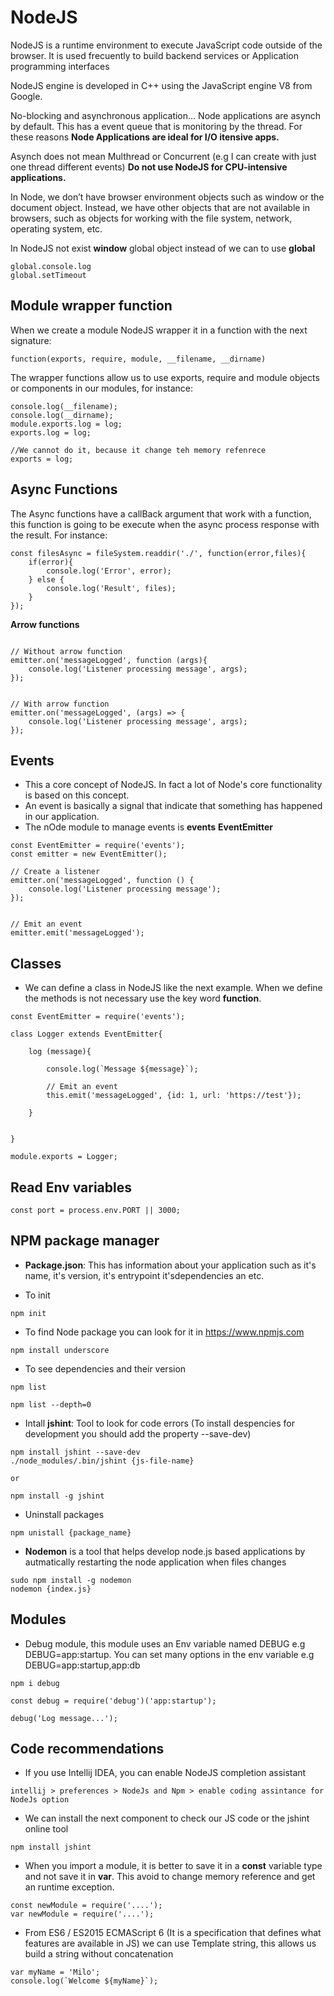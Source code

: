 # NodeJS 

NodeJS is a runtime environment to execute JavaScript code outside of the browser. It is used frecuently to build backend services or Application programming interfaces

NodeJS engine is developed in C++ using the JavaScript engine V8 from Google.

No-blocking and asynchronous application... Node applications are asynch by default. This has a event queue that is monitoring by the thread. For these reasons **Node Applications are ideal for I/O itensive apps.**

Asynch does not mean Multhread or Concurrent (e.g I can create with just one thread different events)
**Do not use NodeJS for CPU-intensive applications.**

In Node, we don’t have browser environment objects such as window or the
document object. Instead, we have other objects that are not available in
browsers, such as objects for working with the file system, network, operating
system, etc. 

In NodeJS not exist **window** global object instead of we can to use **global**
```
global.console.log
global.setTimeout
```

## Module wrapper function

When we create a module NodeJS wrapper it in a function with the next signature:

```
function(exports, require, module, __filename, __dirname)

```
The wrapper functions allow us to use exports, require and module objects or components in our modules, for instance:
 
 ```
 console.log(__filename);
 console.log(__dirname);
 module.exports.log = log;
 exports.log = log;
 
 //We cannot do it, because it change teh memory refenrece  
 exports = log;
 ```

## Async Functions

The Async functions have a callBack argument that work with a function, this function is going to be execute when the async process response with the result.
For instance:

```
const filesAsync = fileSystem.readdir('./', function(error,files){
    if(error){
        console.log('Error', error);
    } else {
        console.log('Result', files);
    }
});
```

**Arrow functions**

```

// Without arrow function
emitter.on('messageLogged', function (args){
    console.log('Listener processing message', args);
});


// With arrow function
emitter.on('messageLogged', (args) => {
    console.log('Listener processing message', args);
});

```

## Events

- This a core concept of NodeJS. In fact a lot of Node's core functionality is based on this concept.
- An event is basically a signal that indicate that something has happened in our application.
- The nOde module to manage events is **events** **EventEmitter**

```
const EventEmitter = require('events');
const emitter = new EventEmitter();

// Create a listener
emitter.on('messageLogged', function () {
    console.log('Listener processing message');
});


// Emit an event
emitter.emit('messageLogged');
```

## Classes 

- We can define a class in NodeJS like the next example. When we define the methods is not necessary use the key word **function**.
```
const EventEmitter = require('events');

class Logger extends EventEmitter{

    log (message){

        console.log(`Message ${message}`);

        // Emit an event
        this.emit('messageLogged', {id: 1, url: 'https://test'});

    }


}

module.exports = Logger;

```

## Read Env variables
```
const port = process.env.PORT || 3000;
```

## NPM package manager

- **Package.json**: This has information about your application such as it's name, it's version, it's entrypoint it'sdependencies an etc.

- To init
```
npm init
```

- To find Node package you can look for it in https://www.npmjs.com
```
npm install underscore
```

- To see dependencies and their version 
```
npm list
```
```
npm list --depth=0
```

- Intall **jshint**: Tool to look for code errors (To install despencies for development you should add the property --save-dev)
```
npm install jshint --save-dev
./node_modules/.bin/jshint {js-file-name}

or

npm install -g jshint
```

- Uninstall packages
```
npm unistall {package_name}
```

- **Nodemon** is a tool that helps develop node.js based applications by autmatically restarting the node application when files changes
```
sudo npm install -g nodemon
nodemon {index.js}
```
## Modules

- Debug module, this module uses an Env variable named DEBUG e.g DEBUG=app:startup. You can set many options in the env variable e.g DEBUG=app:startup,app:db

```
npm i debug

const debug = require('debug')('app:startup');

debug('Log message...');
```

## Code recommendations

- If you use Intellij IDEA, you can enable NodeJS completion assistant
```
intellij > preferences > NodeJs and Npm > enable coding assintance for NodeJs option
```

- We can install the next component to check our JS code or the jshint online tool
```
npm install jshint
```

- When you import a module, it is better to save it in a **const** variable type and not save it in **var**.
This avoid to change memory reference and get an runtime exception.

```
const newModule = require('....');
var newModule = require('....');
```

- From ES6 / ES2015 ECMAScript 6 (It is a specification that defines what features are available in JS) 
we can use Template string, this allows us build a string without concatenation 

```
var myName = 'Milo';
console.log(`Welcome ${myName}`);
```
